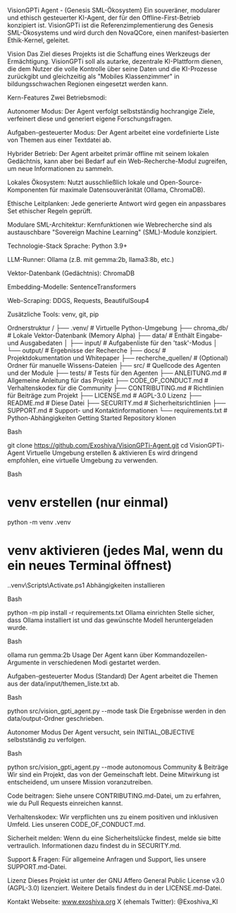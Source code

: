 VisionGPTi Agent - (Genesis SML-Ökosystem)
Ein souveräner, modularer und ethisch gesteuerter KI-Agent, der für den Offline-First-Betrieb konzipiert ist. VisionGPTi ist die Referenzimplementierung des Genesis SML-Ökosystems und wird durch den NovaQCore, einen manifest-basierten Ethik-Kernel, geleitet.

Vision
Das Ziel dieses Projekts ist die Schaffung eines Werkzeugs der Ermächtigung. VisionGPTi soll als autarke, dezentrale KI-Plattform dienen, die dem Nutzer die volle Kontrolle über seine Daten und die KI-Prozesse zurückgibt und gleichzeitig als "Mobiles Klassenzimmer" in bildungsschwachen Regionen eingesetzt werden kann.

Kern-Features
Zwei Betriebsmodi:

Autonomer Modus: Der Agent verfolgt selbstständig hochrangige Ziele, verfeinert diese und generiert eigene Forschungsfragen.

Aufgaben-gesteuerter Modus: Der Agent arbeitet eine vordefinierte Liste von Themen aus einer Textdatei ab.

Hybrider Betrieb: Der Agent arbeitet primär offline mit seinem lokalen Gedächtnis, kann aber bei Bedarf auf ein Web-Recherche-Modul zugreifen, um neue Informationen zu sammeln.

Lokales Ökosystem: Nutzt ausschließlich lokale und Open-Source-Komponenten für maximale Datensouveränität (Ollama, ChromaDB).

Ethische Leitplanken: Jede generierte Antwort wird gegen ein anpassbares Set ethischer Regeln geprüft.

Modulare SML-Architektur: Kernfunktionen wie Webrecherche sind als austauschbare "Sovereign Machine Learning" (SML)-Module konzipiert.

Technologie-Stack
Sprache: Python 3.9+

LLM-Runner: Ollama (z.B. mit gemma:2b, llama3:8b, etc.)

Vektor-Datenbank (Gedächtnis): ChromaDB

Embedding-Modelle: SentenceTransformers

Web-Scraping: DDGS, Requests, BeautifulSoup4

Zusätzliche Tools: venv, git, pip

Ordnerstruktur
/
├── .venv/                  # Virtuelle Python-Umgebung
├── chroma_db/              # Lokale Vektor-Datenbank (Memory Alpha)
├── data/                   # Enthält Eingabe- und Ausgabedaten
│   ├── input/              # Aufgabenliste für den 'task'-Modus
│   └── output/             # Ergebnisse der Recherche
├── docs/                   # Projektdokumentation und Whitepaper
├── recherche_quellen/      # (Optional) Ordner für manuelle Wissens-Dateien
├── src/                    # Quellcode des Agenten und der Module
├── tests/                  # Tests für den Agenten
├── ANLEITUNG.md            # Allgemeine Anleitung für das Projekt
├── CODE_OF_CONDUCT.md      # Verhaltenskodex für die Community
├── CONTRIBUTING.md         # Richtlinien für Beiträge zum Projekt
├── LICENSE.md              # AGPL-3.0 Lizenz
├── README.md               # Diese Datei
├── SECURITY.md             # Sicherheitsrichtlinien
├── SUPPORT.md              # Support- und Kontaktinformationen
└── requirements.txt        # Python-Abhängigkeiten
Getting Started
Repository klonen

Bash

git clone https://github.com/Exoshiva/VisionGPTi-Agent.git
cd VisionGPTi-Agent
Virtuelle Umgebung erstellen & aktivieren
Es wird dringend empfohlen, eine virtuelle Umgebung zu verwenden.

Bash

# venv erstellen (nur einmal)
python -m venv .venv

# venv aktivieren (jedes Mal, wenn du ein neues Terminal öffnest)
.\.venv\Scripts\Activate.ps1
Abhängigkeiten installieren

Bash

python -m pip install -r requirements.txt
Ollama einrichten
Stelle sicher, dass Ollama installiert ist und das gewünschte Modell heruntergeladen wurde.

Bash

ollama run gemma:2b
Usage
Der Agent kann über Kommandozeilen-Argumente in verschiedenen Modi gestartet werden.

Aufgaben-gesteuerter Modus (Standard)
Der Agent arbeitet die Themen aus der data/input/themen_liste.txt ab.

Bash

python src/vision_gpti_agent.py --mode task
Die Ergebnisse werden in den data/output-Ordner geschrieben.

Autonomer Modus
Der Agent versucht, sein INITIAL_OBJECTIVE selbstständig zu verfolgen.

Bash

python src/vision_gpti_agent.py --mode autonomous
Community & Beiträge
Wir sind ein Projekt, das von der Gemeinschaft lebt. Deine Mitwirkung ist entscheidend, um unsere Mission voranzutreiben.

Code beitragen: Siehe unsere CONTRIBUTING.md-Datei, um zu erfahren, wie du Pull Requests einreichen kannst.

Verhaltenskodex: Wir verpflichten uns zu einem positiven und inklusiven Umfeld. Lies unseren CODE_OF_CONDUCT.md.

Sicherheit melden: Wenn du eine Sicherheitslücke findest, melde sie bitte vertraulich. Informationen dazu findest du in SECURITY.md.

Support & Fragen: Für allgemeine Anfragen und Support, lies unsere SUPPORT.md-Datei.

Lizenz
Dieses Projekt ist unter der GNU Affero General Public License v3.0 (AGPL-3.0) lizenziert. Weitere Details findest du in der LICENSE.md-Datei.

Kontakt
Webseite: www.exoshiva.org
X (ehemals Twitter): @Exoshiva_KI